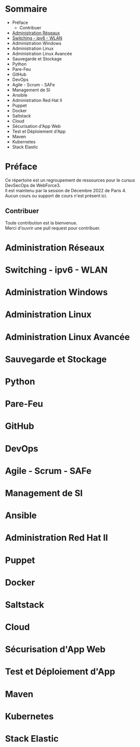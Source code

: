 # Sommaire

* Préface
    * Contribuer
* [Administration Réseaux](#administration-réseaux)
* [Switching - ipv6 - WLAN](#switching---ipv6---wlan)
* Administration Windows
* Administration Linux
* Administration Linux Avancée
* Sauvegarde et Stockage
* Python
* Pare-Feu
* GitHub
* DevOps
* Agile - Scrum - SAFe
* Management de SI
* Ansible
* Administration Red Hat II
* Puppet
* Docker
* Saltstack
* Cloud
* Sécurisation d'App Web
* Test et Déploiement d'App
* Maven
* Kubernetes
* Stack Elastic

# Préface

Ce répertoire est un regroupement de ressources pour le cursus DevSecOps
de WebForce3.<br>
Il est maintenu par la session de Décembre 2022 de Paris 4.<br>
Aucun cours ou support de cours n'est présent ici.

## Contribuer

Toute contribution est la bienvenue.<br>
Merci d'ouvrir une pull request pour contribuer.

# Administration Réseaux
# Switching - ipv6 - WLAN
# Administration Windows
# Administration Linux
# Administration Linux Avancée
# Sauvegarde et Stockage
# Python
# Pare-Feu
# GitHub
# DevOps
# Agile - Scrum - SAFe
# Management de SI
# Ansible
# Administration Red Hat II
# Puppet
# Docker
# Saltstack
# Cloud
# Sécurisation d'App Web
# Test et Déploiement d'App
# Maven
# Kubernetes
# Stack Elastic

